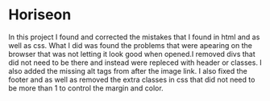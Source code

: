 # Horiseon 
 In this project I found and corrected the mistakes that I found in html and as well as css. What I did was found the problems that were apearing on the browser that was not letting it look good when opened.I removed divs that did not need to be there and instead were repleced with header or classes. I also added the missing alt tags from after the image link. I also fixed the footer and as well as removed the extra classes in css that did not need to be more than 1 to control the margin and color. 
